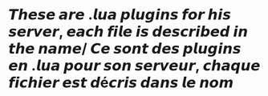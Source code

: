 # 𝙏𝙝𝙚𝙨𝙚 𝙖𝙧𝙚 .𝙡𝙪𝙖 𝙥𝙡𝙪𝙜𝙞𝙣𝙨 𝙛𝙤𝙧 𝙝𝙞𝙨 𝙨𝙚𝙧𝙫𝙚𝙧, 𝙚𝙖𝙘𝙝 𝙛𝙞𝙡𝙚 𝙞𝙨 𝙙𝙚𝙨𝙘𝙧𝙞𝙗𝙚𝙙 𝙞𝙣 𝙩𝙝𝙚 𝙣𝙖𝙢𝙚/ 𝘾𝙚 𝙨𝙤𝙣𝙩 𝙙𝙚𝙨 𝙥𝙡𝙪𝙜𝙞𝙣𝙨 𝙚𝙣 .𝙡𝙪𝙖 𝙥𝙤𝙪𝙧 𝙨𝙤𝙣 𝙨𝙚𝙧𝙫𝙚𝙪𝙧, 𝙘𝙝𝙖𝙦𝙪𝙚 𝙛𝙞𝙘𝙝𝙞𝙚𝙧 𝙚𝙨𝙩 𝙙é𝙘𝙧𝙞𝙨 𝙙𝙖𝙣𝙨 𝙡𝙚 𝙣𝙤𝙢
